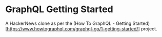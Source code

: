 # GraphQL Getting Started
A HackerNews clone as per the (How To GraphQL - Getting Started)[https://www.howtographql.com/graphql-go/1-getting-started/] project.

